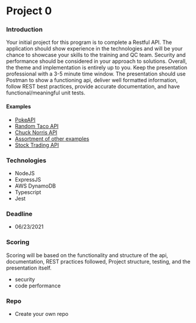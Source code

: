 
# Project 0
### Introduction
Your initial project for this program is to complete a Restful API. The application should show experience in 
the technologies and will be your chance to showcase your skills to the training and QC team. Security and 
performance should be considered in your approach to solutions. Overall, the theme and implementation is 
entirely up to you. Keep the presentation professional with a 3-5 minute time window. The presentation should
use Postman to show a functioning api, deliver well formatted information, follow REST best practices, provide accurate
documentation, and have functional/meaningful unit tests.

#### Examples
 - [PokeAPI](https://pokeapi.co/)
 - [Random Taco API](https://github.com/evz/tacofancy-api)
 - [Chuck Norris API](https://api.chucknorris.io/)
 - [Assortment of other examples](https://github.com/public-apis/public-apis)
 - [Stock Trading API](https://alpaca.markets/docs/api-documentation/api-v2/)

### Technologies
 - NodeJS
 - ExpressJS
 - AWS DynamoDB
 - Typescript
 - Jest
 
### Deadline
 - 06/23/2021

### Scoring
Scoring will be based on the functionality and structure of the api, documentation, REST practices followed, Project structure, testing, and the presentation itself.
 - security
 - code performance

### Repo
 - Create your own repo
